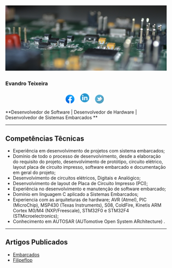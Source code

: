 <!--
**evandro-teixeira/evandro-teixeira** is a ✨ _special_ ✨ repository because its `README.md` (this file) appears on your GitHub profile.

Here are some ideas to get you started:

- 🔭 I’m currently working on ...
- 🌱 I’m currently learning ...
- 👯 I’m looking to collaborate on ...
- 🤔 I’m looking for help with ...
- 💬 Ask me about ...
- 📫 How to reach me: ...
- 😄 Pronouns: ...
- ⚡ Fun fact: ...
-->



# [![evandro-teixeira](https://raw.githubusercontent.com/evandro-teixeira/evandro-teixeira/main/Doc/banner.JPG)](#)


### Evandro Teixeira

<p align='center'>
<a href="https://www.facebook.com/evandro.teixeira.564" target="_blank" ><img height="30" src="https://raw.githubusercontent.com/evandro-teixeira/evandro-teixeira/main/Doc/IconeFacebook.png"></a>&nbsp;&nbsp;
<a href="https://br.linkedin.com/in/evandro-teixeira-2824b141" target="_blank"><img height="38" src="https://raw.githubusercontent.com/evandro-teixeira/evandro-teixeira/main/Doc/linkedin.png"></a>&nbsp;&nbsp;
<a href="https://twitter.com/evandrolst" target="_blank"><img height="30" src="https://raw.githubusercontent.com/evandro-teixeira/evandro-teixeira/main/Doc/twitter.png"></a>&nbsp;&nbsp;

</p>
<!-- 
<hr></hr> -->
<p>**Desenvolvedor de Software | Desenvolvedor de Hardware | Desenvolvedor de Sistemas Embarcados **</p>
<!-- <p>**Software Developer | Hardware Developer | Embedded Developer **</p> -->
<p></p>
<hr></hr>

## Competências Têcnicas


* Experiência em desenvolvimento de projetos com sistema embarcados;
* Domínio de todo o processo de desenvolvimento, desde a elaboração do requisito do projeto,
desenvolvimento de protótipo, circuito elétrico, layout placa de circuito impresso, software embarcado
e documentação em geral do projeto;
* Desenvolvimento de circuitos elétricos, Digitais e Analógico;
* Desenvolvimento de layout de Placa de Circuito Impresso (PCI);
* Experiência no desenvolvimento e manutenção de software embarcado; 
* Domínio em linguagem C aplicado a Sistemas Embarcados;
* Experiencia com as arquiteturas de hardware; AVR (Atmel), PIC (MicroChip), MSP430 (Texas
Instruments), S08, ColdFire, Kinetis ARM Cortex M0/M4 (NXP/Freescale), STM32F0 e STM32F4
(STMicroelectronics);
* Conhecimento em AUTOSAR (AUTomotive Open System ARchitecture) .

<hr></hr>

## Artigos Publicados

* [Embarcados](https://www.embarcados.com.br/autor/evandrolstgmail-com/)
* [Filipeflop](https://www.filipeflop.com/blog/author/evandrolstgmail-com/)
